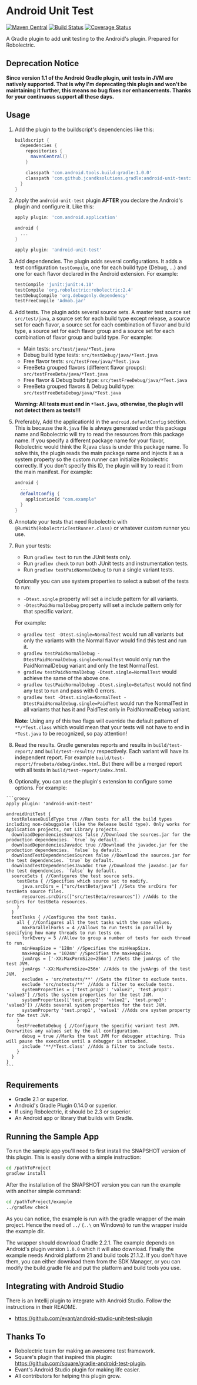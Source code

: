 Android Unit Test
=================
[![Maven Central](https://maven-badges.herokuapp.com/maven-central/com.github.jcandksolutions.gradle/android-unit-test/badge.svg)](https://maven-badges.herokuapp.com/maven-central/com.github.jcandksolutions.gradle/android-unit-test)
[![Build Status](https://travis-ci.org/JCAndKSolutions/android-unit-test.svg?branch=master)](https://travis-ci.org/JCAndKSolutions/android-unit-test)
[![Coverage Status](https://coveralls.io/repos/JCAndKSolutions/android-unit-test/badge.png?branch=master)](https://coveralls.io/r/JCAndKSolutions/android-unit-test?branch=master)

A Gradle plugin to add unit testing to the Android's plugin. Prepared for Robolectric.

Deprecation Notice
------------------
**Since version 1.1 of the Android Gradle plugin, unit tests in JVM are natively supported. That is why I'm deprecating this plugin and won't be maintaining it further, this means no bug fixes nor enhancements. Thanks for your continuous support all these days.**

Usage
-----
1.  Add the plugin to the buildscript's dependencies like this:

    ```groovy
    buildscript {
      dependencies {
        repositories {
          mavenCentral()
        }

        classpath 'com.android.tools.build:gradle:1.0.0'
        classpath 'com.github.jcandksolutions.gradle:android-unit-test:2.1.1'
      }
    }
    ```
2.  Apply the `android-unit-test` plugin **AFTER** you declare the Android's plugin and configure it. Like this:

    ```groovy
    apply plugin: 'com.android.application'

    android {
      ...
    }

    apply plugin: 'android-unit-test'
    ```
3.  Add dependencies. The plugin adds several configurations. It adds a test configuration `testCompile`, one for each build type (Debug, ...) and one for each flavor declared in the Android extension. For example:

    ```groovy
    testCompile 'junit:junit:4.10'
    testCompile 'org.robolectric:robolectric:2.4'
    testDebugCompile 'org.debugonly.dependency'
    testFreeCompile 'Admob.jar'
    ```
4.  Add tests. The plugin adds several source sets. A master test source set `src/test/java`, a source set for each build type except release, a source set for each flavor, a source set for each combination of flavor and build type, a source set for each flavor group and a source set for each combination of flavor group and build type. For example:
    - Main tests: `src/test/java/*Test.java`
    - Debug build type tests: `src/testDebug/java/*Test.java`
    - Free flavor tests: `src/testFree/java/*Test.java`
    - FreeBeta grouped flavors (different flavor groups): `src/testFreeBeta/java/*Test.java`
    - Free flavor & Debug build type: `src/testFreeDebug/java/*Test.java`
    - FreeBeta grouped flavors & Debug build type: `src/testFreeBetaDebug/java/*Test.java`

    **Warning: All tests must end in `*Test.java`, otherwise, the plugin will not detect them as tests!!!**
5.  Preferably, Add the applicationId in the `android.defaultConfig` section. This is because the `R.java` file is always generated under this package name and Robolectric will try to read the resources from this package name. If you specify a different package name for your flavor, Robolectric would think the R.java class is under this package name. To solve this, the plugin reads the main package name and injects it as a system property so the custom runner can initialize Robolectric correctly. If you don't specify this ID, the plugin will try to read it from the main manifest. For example:

    ```groovy
    android {
      ...
      defaultConfig {
        applicationId "com.example"
      }
    }
    ```
6.  Annotate your tests that need Robolectric with `@RunWith(RobolectricTestRunner.class)` or whatever custom runner you use.
7.  Run your tests:
    - Run `gradlew test` to run the JUnit tests only.
    - Run `gradlew check` to run both JUnit tests and instrumentation tests.
    - Run `gradlew testPaidNormalDebug` to run a single variant tests.

    Optionally you can use system properties to select a subset of the tests to run:
    - `-Dtest.single` property will set a include pattern for all variants.
    - `-DtestPaidNormalDebug` property will set a include pattern only for that specific variant.

    For example:
    - `gradlew test -Dtest.single=NormalTest` would run all variants but only the variants with the Normal flavor would find this test and run it.
    - `gradlew testPaidNormalDebug -DtestPaidNormalDebug.single=NormalTest` would only run the PaidNormalDebug variant and only the test NormalTest.
    - `gradlew testPaidNormalDebug -Dtest.single=NormalTest` would achieve the same of the above one.
    - `gradlew testPaidNormalDebug -Dtest.single=BetaTest` would not find any test to run and pass with 0 errors.
    - `gradlew test -Dtest.single=NormalTest -DtestPaidNormalDebug.single=PaidTest` would run the NormalTest in all variants that has it and PaidTest only in PaidNormalDebug variant.

    **Note:** Using any of this two flags will override the default pattern of `**/*Test.class` which would mean that your tests will not have to end in `*Test.java` to be recognized, so pay attention!

9.  Read the results. Gradle generates reports and results in `build/test-report/` and `build/test-results/` respectively. Each variant will have its independent report. For example `build/test-report/freebeta/debug/index.html`. But there will be a merged report with all tests in `build/test-report/index.html`.
10.  Optionally, you can use the plugin's extension to configure some options. For example:

    ```groovy
    apply plugin: 'android-unit-test'

    androidUnitTest {
      testReleaseBuildType true //Run tests for all the build types including non-debuggable (like the Release build type). Only works for Application projects, not Library projects.
      downloadDependenciesSources false //Download the sources.jar for the production dependencies. `true` by default.
      downloadDependenciesJavadoc true //Download the javadoc.jar for the production dependencies. `false` by default.
      downloadTestDependenciesSources false //Download the sources.jar for the test dependencies. `true` by default.
      downloadTestDependenciesJavadoc true //Download the javadoc.jar for the test dependencies. `false` by default.
      sourceSets { //Configures the test source sets.
        testBeta { //Specifies which source set to modify.
          java.srcDirs = ["src/testBeta/java"] //Sets the srcDirs for testBeta source files.
          resources.srcDirs(["src/testBeta/resources"]) //Adds to the srcDirs for testBeta resources.
        }
      }
      testTasks { //Configures the test tasks.
        all { //Configures all the test tasks with the same values.
          maxParallelForks = 4 //Allows to run tests in parallel by specifying how many threads to run tests on.
          forkEvery = 5 //Allow to group a number of tests for each thread to run.
          minHeapSize = '128m' //Specifies the minHeapSize.
          maxHeapSize = '1024m' //Specifies the maxHeapSize.
          jvmArgs = ['-XX:MaxPermSize=256m'] //Sets the jvmArgs of the test JVM.
          jvmArgs '-XX:MaxPermSize=256m' //Adds to the jvmArgs of the test JVM.
          excludes = 'src/notests/**' //Sets the filter to exclude tests.
          exclude 'src/notests/**' //Adds a filter to exclude tests.
          systemProperties = ['test.prop2': 'value2', 'test.prop3': 'value3'] //Sets the system properties for the test JVM.
          systemProperties(['test.prop2': 'value2', 'test.prop3': 'value3']) //Adds several system properties for the test JVM.
          systemProperty 'test.prop1', 'value1' //Adds one system property for the test JVM.
        }
        testFreeBetaDebug { //Configure the specific variant test JVM. Overwrites any values set by the all configuration.
          debug = true //Marks the test JVM for debugger attaching. This will pause the execution until a debugger is attached.
          include '**/*Test.class' //Adds a filter to include tests.
        }
      }
    }
    ```

Requirements
------------
- Gradle 2.1 or superior.
- Android's Gradle Plugin 0.14.0 or superior.
- If using Robolectric, it should be 2.3 or superior.
- An Android app or library that builds with Gradle.

Running the Sample App
----------------------
To run the sample app you'll need to first install the SNAPSHOT version of this plugin. This is easily done with a simple instruction:

```bash
cd /pathToProject
gradlew install
```

After the installation of the SNAPSHOT version you can run the example with another simple command:

```bash
cd /pathToProject/example
../gradlew check
```

As you can notice, the example is run with the gradle wrapper of the main project. Hence the need of `../` (`..\` on Windows) to run the wrapper inside the example dir.

The wrapper should download Gradle 2.2.1. The example depends on Android's plugin version `1.0.0` which it will also download. Finally the example needs Android platform 21 and build tools 21.1.2. If you don't have them, you can either download them from the SDK Manager, or you can modify the build.gradle file and put the platform and build tools you use.

Integrating with Android Studio
-------------------------------
There is an Intellij plugin to integrate with Android Studio. Follow the instructions in their README.

- https://github.com/evant/android-studio-unit-test-plugin

Thanks To
---------

- Robolectric team for making an awesome test framework.
- Square's plugin that inspired this plugin: https://github.com/square/gradle-android-test-plugin.
- Evant's Android Studio plugin for making life easier.
- All contributors for helping this plugin grow.
